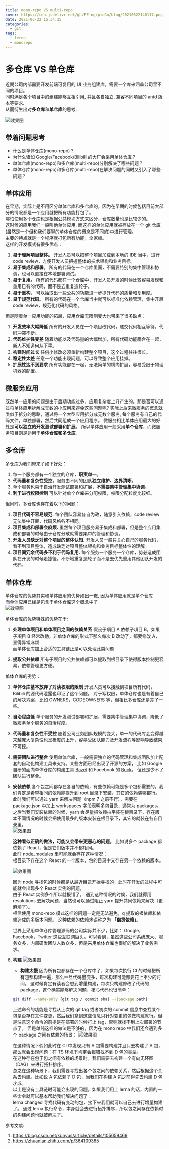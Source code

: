 ```yaml
---
title: mono-repo VS multi-repo
cover: https://cdn.jsdelivr.net/gh/FE-ng/picGo/blog/20210622140117.png
date: 2021-06-22 15:34:35
categories:
  - git
tags:
  - lerna
  - monorepo
---
```


# 多仓库 VS 单仓库

近期公司内部需要开发前端可复用的 UI 业务组建库，需要一个库来涵盖公司里不同的项目。  
同时满足各个项目中的组建能够互相引用, 并且各自独立, 兼容不同项目的 antd 版本等要求.  
从而衍生出对**多仓库**和**单仓库**的思考;

<img class="image800" src="https://cdn.jsdelivr.net/gh/FE-ng/picGo/blog/20210622140117.png"  alt="效果图" />

## 带着问题思考

- 什么是单体仓库(mono-repo)？
- 为什么诸如 Google/Facebook/Bilibili 的大厂会采用单体仓库？
- 单体仓库(mono-repo)和多仓库(multi-repo)分别解决了哪些问题？
- 单体仓库(mono-repo)和多仓库(multi-repo)在解决问题的同时又引入了哪些问题？

## 单体应用

在早期，实际上是不用区分单体仓库和多仓库的，因为在早期的时候包括目前大部分的情况都是一个应用就把所有功能打包了。  
哪怕使用多个仓库也是根据公共模块方式来区分，仓库数量也是比较少的。  
这时候的应用我们一般叫他单体应用, 而这样的单体应用就被存放在一个 git 仓库(虽然是一个但和我们要聊的单体仓库的概念是不同的)中进行管理。  
主要的特点就是一个程序就打包所有功能，全家桶。  
这样的开发模式有很多优点：

1. **易于理解项目整体。**
   开发人员可以把整个项目加载到本地的 IDE 当中，进行 code review，方便开发人员把握整体的技术架构和业务目标。
2. **易于集成和部署。**
   所有的代码在一个仓库里面，不需要特别的集中管理和协调，也可以直接在本地部署调试。
3. **易于复用。**
   所有的代码都在一个仓库中，开发人员开发的时候比较容易发现和重用已有的代码，而不是去重复造轮子。
4. **易于重构**，
   可以抽取出一些公共的功能进一步提升代码的质量和复用度。
5. **易于规范代码**。
   所有的代码在一个仓库当中就可以标准化依赖管理，集中开展 code review，规范化代码的风格。

但是随着单一应用功能的拓展，应用仓库无限制变大也带来了很多缺点：

1. **开发效率大幅降低**
   所有的开发人员在一个项目改代码，递交代码相互等待，代码冲突不断。
2. **代码维护性变差**
   随着功能以及代码量的大幅增加，所有代码功能耦合在一起，新人不知道何从下手。
3. **构建时间过长**
   任何小修改必须重新构建整个项目，这个过程往往很长。
4. **稳定性太差**
   任意一个功能出现问题，可以导致整个应用挂掉。
5. **扩展性达不到要求**
   所有功能都在一起，无法简单的横向扩展，容易受限于物理机器的配置。

## 微服务应用

既然单一应用的问题是由于后期功能过多，应用复杂度上升产生的。那是否可以通过将单体应用拆解成无数的小应用来避免这些问题呢?
实际上后来微服务的概念就类似于拆分的思路，通过将一个大型应用拆分成无数个服务,
每个服务有自己的代码文件，单独部署，然后共同组成一个应用程序。
微服务相比单体应用最大的好处是**可以独立的开发测试部署和扩展**。
所以单体应用一般采用**单个仓库**，而微服务项目则是适用于**单体仓库和多仓库**.

## 多仓库

多仓库为我们带来了如下好处：

1. 每一个服务都有一个独立的仓库，**职责单一**。
2. **代码量和复杂性受控**，服务由不同的团队**独立维护、边界清晰**。
3. 单个服务也易于自治开发测试部署和扩展，**不需要集中管理集中协调**。
4. **利于进行权限控制**
   可以针对单个仓库来分配权限，权限分配粒度比较细。

但同时，多仓库也存在着以下的问题：

1. **项目代码不容易规范.**
   每个团队容易各自为政，随意引入依赖，code review 无法集中开展，代码风格各不相同。
2. **项目集成和部署会麻烦.**
   虽然每个项目服务易于集成和部署，但是整个应用集成和部署的时候由于仓库分散就需要集中的管理和协调。
3. **开发人员缺乏对整个项目的整体认知.**
   开发人员一般只关心自己的服务代码，看不到项目整体，造成缺乏对项目整体架构和业务目标整体性的理解。
4. **项目间冗余代码多不利于代码复用.**
   每个服务一个服务一个仓库，势必造成团队在开发的时候走捷径，不断地重复造轮子而不是去优先重用其他团队开发的代码。

## 单体仓库

单体仓库的优势其实和单体应用的优势如出一辙, 因为单体应用就是单个仓库  
而单体应用已经是包含于单体仓库这个概念中了  
 <img class="image800" src="https://cdn.jsdelivr.net/gh/FE-ng/picGo/blog/20210622142657.png"  alt="效果图" />

单体仓库的优势特殊的优势在于:

1. **处理单体项目和单体项目之间的依赖关系**
   假设子項目 A 依赖子項目 B，如果子項目 B 经常改動，非单体仓库的形式下那么每次 B 改动了，都要修改 A，显得异常麻烦  
   而单体仓库加上合适的工具链正是可以处理此类问题

2. **提取公共依赖**
   所有子项目的公共依赖都可以提取到根目录下使得版本控制更容易，依赖管理更方便。

单体仓库的劣势：

1.  **单体仓库基本放弃了对读权限的限制**
    开发人员可以接触到项目所有代码，Bilibili 的源代码泄露也印证了这个问题。
    对于写权限，单体仓库也是有着自己的解决方案，比如 OWNERS，CODEOWNERS 等，但相比多仓库还是差了一些。
2.  **自治程度低**
    单个服务的开发测试部署和扩展，需要集中管理集中协调，降低了微服务单个服务的自治程度。
3.  **代码量和复杂性不受控**
    随着公司业务团队规模的变大，单一的代码库会变得越来越庞大复杂性也呈极度的上升，容易受团队能力及开发流程等影响导致结果不可控。
4.  **需要团队进行整合**
    使用单体仓库，一般需要独立的代码管理和集成团队加上配套的自动化构建工具来支持。某些方面已经出现了开源的方案，
    比如 Google 自研的面向单体仓库的构建工具 [Bazel](https://bazel.build/) 和 Facebook 的 [Buck](https://buck.build/)。
    但还是少不了团队进行整合。
5.  **安装依赖**
    各个包之间都存在各自的依赖，有些依赖可能是多个包都需要的，我们肯定是希望相同的依赖能提升到 root 目录下安装，其它的依赖装哪都行。
    此时我们可以通过 yarn 来解决问题（npm 7 之前不行），需要在 package.json 中加上 workspaces 字段表明多包目录，通常为 packages。
    之后当我们安装依赖的时候，yarn 会尽量把依赖拍平装在根目录下，存在版本不同情况的时候会把使用最多的版本安装在根目录下，其它的就装在各自目录里。  
    <img class="image400" src="https://cdn.jsdelivr.net/gh/FE-ng/picGo/blog/20210622150552.png"  alt="效果图" />

    **这种看似正确的做法，可能又会带来更恶心的问题。**
    比如说多个 package 都依赖了 React，但是它们版本并不都相同。  
    此时 node_modules 里可能就会存在这种情况：  
    根目录下存在这个 React 的一个版本，包的目录中又存在另一个依赖的版本。

    <img class="image800" src="https://cdn.jsdelivr.net/gh/FE-ng/picGo/blog/20210622151231.png"  alt="效果图" />

    因为 node 寻找包的时候都是从最近目录开始寻找的，此时在开发的过程中可能就会出现多个 React 实例的问题，  
    由于 React 实例多个所以就报错了。
    遇到这种情况的时候，我们就得用 resolutions 去解决问题，当然也可以通过阻止 yarn 提升共同依赖来解决（更麻烦了）。  
    相信使用 mono-repo 模式这样的问题一定是无法避免，q 提取的根依赖和依赖造成的多版本问题。
    这种依赖的依赖术语称之为 **「幽灵依赖」**。

    世界上采用单体仓库管理源码的公司实际并不少，比如： Google，Facebook，Twitter 这些互联网巨头。可以看到，虽然这些公司系统庞大、服务众多，内部研发团队人数众多，但是采用单体仓库也很好的解决了业务需求。

6.  **构建**
    <img class="image800" src="https://cdn.jsdelivr.net/gh/FE-ng/picGo/blog/20210622152442.png"  alt="效果图" />

    - **构建太慢**
      因为所有包都存在一个仓库中了，如果每次执行 CI 的时候把所有包都构建一遍，那么一旦代码量变多，每次构建可能都要花上不少的时间。
      这时候肯定有读者会想到增量构建，每次只构建修改了代码的 package，这个确实能够解决问题，核心代码也很简单：

    ```bash
    git diff --name-only {git tag / commit sha} --{package path}
    ```

    上述命令的功能是寻找从上次的 git tag 或者初次的 commit 信息中查找某个包是否存在文件变更，然后我们拿到这些信息只针对变更的包做构建就行。但是注意这个命令的前提是在部署的时候打上 tag，否则就找不到上次部署的节点了。
    但是单纯这样的做法是不够的，因为在 mono repo 中我们还会遇到多个 package 之间有依赖的场景：
    <img class="image800" src="https://cdn.jsdelivr.net/gh/FE-ng/picGo/blog/20210622152823.png"  alt="效果图" />

    在这种情况下假如此时在 CI 中发现只有 A 包需要构建并且只去构建了 A 包，那么就会出现问题：在 TS 环境下肯定会报错找不到 D 包的类型。  
    在这种存在包于包之间有依赖的场景时，我们需要去构建一个有向无环图（DAG）来进行拓扑排序。  
    总之在这种场景下，我们需要寻找出各个包之间的依赖关系，然后根据这个关系去构建。比如说 A 包依赖了 D 包，当我们在构建 A 包之前得先去构建 D 包才成。  
    以上是没有工具链时可能会出现的问题。如果我们用上 lerna 的话，内置的一些命令就可以基本帮助我们解决问题了：  
    lerna changed 寻找代码有变动的包，接下来我们就可以自己去进行增量构建了。
    通过 lerna 执行命令，本身就会去进行拓扑排序，所以包之间存在依赖时的构建问题也就被解决了。

参考文献:

1.  https://blog.csdn.net/kunyus/article/details/105059469
2.  https://zhuanlan.zhihu.com/p/364109385
